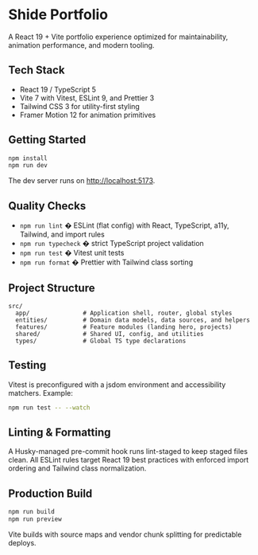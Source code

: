 # Shide Portfolio

A React 19 + Vite portfolio experience optimized for maintainability, animation performance, and modern tooling.

## Tech Stack

- React 19 / TypeScript 5
- Vite 7 with Vitest, ESLint 9, and Prettier 3
- Tailwind CSS 3 for utility-first styling
- Framer Motion 12 for animation primitives

## Getting Started

```bash
npm install
npm run dev
```

The dev server runs on [http://localhost:5173](http://localhost:5173).

## Quality Checks

- `npm run lint` � ESLint (flat config) with React, TypeScript, a11y, Tailwind, and import rules
- `npm run typecheck` � strict TypeScript project validation
- `npm run test` � Vitest unit tests
- `npm run format` � Prettier with Tailwind class sorting

## Project Structure

```
src/
  app/               # Application shell, router, global styles
  entities/          # Domain data models, data sources, and helpers
  features/          # Feature modules (landing hero, projects)
  shared/            # Shared UI, config, and utilities
  types/             # Global TS type declarations
```

## Testing

Vitest is preconfigured with a jsdom environment and accessibility matchers. Example:

```bash
npm run test -- --watch
```

## Linting & Formatting

A Husky-managed pre-commit hook runs lint-staged to keep staged files clean. All ESLint rules target React 19 best practices with enforced import ordering and Tailwind class normalization.

## Production Build

```bash
npm run build
npm run preview
```

Vite builds with source maps and vendor chunk splitting for predictable deploys.
